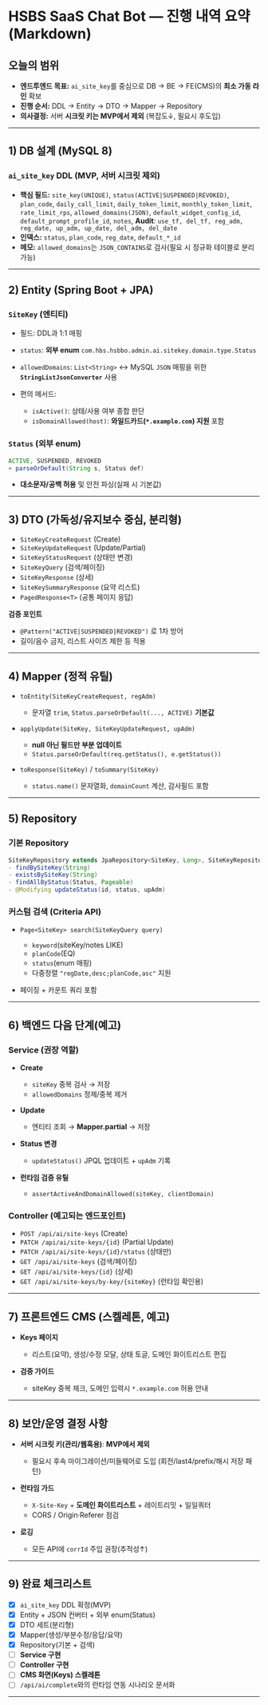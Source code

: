 # HSBS SaaS Chat Bot — 진행 내역 요약(Markdown)

##  오늘의 범위

* **엔드투엔드 목표:** `ai_site_key`를 중심으로 DB → BE → FE(CMS)의 **최소 가동 라인** 확보
* **진행 순서:** DDL → Entity → DTO → Mapper → Repository
* **의사결정:** 서버 **시크릿 키는 MVP에서 제외** (복잡도↓, 필요시 후도입)

---

## 1) DB 설계 (MySQL 8)

### `ai_site_key` DDL (MVP, 서버 시크릿 제외)

* **핵심 필드:**
  `site_key(UNIQUE)`, `status(ACTIVE|SUSPENDED|REVOKED)`, `plan_code`,
  `daily_call_limit`, `daily_token_limit`, `monthly_token_limit`, `rate_limit_rps`,
  `allowed_domains(JSON)`, `default_widget_config_id`, `default_prompt_profile_id`, `notes`,
  **Audit**: `use_tf, del_tf, reg_adm, reg_date, up_adm, up_date, del_adm, del_date`
* **인덱스:** `status`, `plan_code`, `reg_date`, `default_*_id`
* **메모:** `allowed_domains`는 `JSON_CONTAINS`로 검사(필요 시 정규화 테이블로 분리 가능)

---

## 2) Entity (Spring Boot + JPA)

### `SiteKey` (엔티티)

* 필드: DDL과 1:1 매핑
* `status`: **외부 enum** `com.hbs.hsbbo.admin.ai.sitekey.domain.type.Status`
* `allowedDomains`: `List<String>` ↔ MySQL `JSON` 매핑을 위한 **`StringListJsonConverter`** 사용
* 편의 메서드:

  * `isActive()`: 상태/사용 여부 종합 판단
  * `isDomainAllowed(host)`: **와일드카드(`*.example.com`) 지원** 포함

### `Status` (외부 enum)

```java
ACTIVE, SUSPENDED, REVOKED
+ parseOrDefault(String s, Status def)
```

* **대소문자/공백 허용** 및 안전 파싱(실패 시 기본값)

---

## 3) DTO (가독성/유지보수 중심, 분리형)

* `SiteKeyCreateRequest` (Create)
* `SiteKeyUpdateRequest` (Update/Partial)
* `SiteKeyStatusRequest` (상태만 변경)
* `SiteKeyQuery` (검색/페이징)
* `SiteKeyResponse` (상세)
* `SiteKeySummaryResponse` (요약 리스트)
* `PagedResponse<T>` (공통 페이지 응답)

**검증 포인트**

* `@Pattern("ACTIVE|SUSPENDED|REVOKED")` 로 1차 방어
* 길이/음수 금지, 리스트 사이즈 제한 등 적용

---

## 4) Mapper (정적 유틸)

* `toEntity(SiteKeyCreateRequest, regAdm)`

  * 문자열 `trim`, `Status.parseOrDefault(..., ACTIVE)` **기본값**
* `applyUpdate(SiteKey, SiteKeyUpdateRequest, upAdm)`

  * **null 아닌 필드만 부분 업데이트**
  * `Status.parseOrDefault(req.getStatus(), e.getStatus())`
* `toResponse(SiteKey)` / `toSummary(SiteKey)`

  * `status.name()` 문자열화, `domainCount` 계산, 감사필드 포함

---

## 5) Repository

### 기본 Repository

```java
SiteKeyRepository extends JpaRepository<SiteKey, Long>, SiteKeyRepositoryCustom
- findBySiteKey(String)
- existsBySiteKey(String)
- findAllByStatus(Status, Pageable)
- @Modifying updateStatus(id, status, upAdm)
```

### 커스텀 검색 (Criteria API)

* `Page<SiteKey> search(SiteKeyQuery query)`

  * `keyword`(siteKey/notes LIKE)
  * `planCode`(EQ)
  * `status`(enum 매핑)
  * 다중정렬 `"regDate,desc;planCode,asc"` 지원
* 페이징 + 카운트 쿼리 포함

---

## 6) 백엔드 다음 단계(예고)

### Service (권장 역할)

* **Create**

  * `siteKey` 중복 검사 → 저장
  * `allowedDomains` 정제/중복 제거
* **Update**

  * 엔티티 조회 → **Mapper.partial** → 저장
* **Status 변경**

  * `updateStatus()` JPQL 업데이트 + `upAdm` 기록
* **런타임 검증 유틸**

  * `assertActiveAndDomainAllowed(siteKey, clientDomain)`

### Controller (예고되는 엔드포인트)

* `POST /api/ai/site-keys` (Create)
* `PATCH /api/ai/site-keys/{id}` (Partial Update)
* `PATCH /api/ai/site-keys/{id}/status` (상태만)
* `GET /api/ai/site-keys` (검색/페이징)
* `GET /api/ai/site-keys/{id}` (상세)
* `GET /api/ai/site-keys/by-key/{siteKey}` (런타임 확인용)

---

## 7) 프론트엔드 CMS (스켈레톤, 예고)

* **Keys 페이지**

  * 리스트(요약), 생성/수정 모달, 상태 토글, 도메인 화이트리스트 편집
* **검증 가이드**

  * siteKey 중복 체크, 도메인 입력시 `*.example.com` 허용 안내

---

## 8) 보안/운영 결정 사항

* **서버 시크릿 키(관리/웹훅용)**: **MVP에서 제외**

  * 필요시 후속 마이그레이션/미들웨어로 도입 (회전/last4/prefix/해시 저장 패턴)
* **런타임 가드**

  * `X-Site-Key` + **도메인 화이트리스트** + 레이트리밋 + 일일쿼터
  * CORS / Origin·Referer 점검
* **로깅**

  * 모든 API에 `corrId` 주입 권장(추적성↑)

---

## 9) 완료 체크리스트

* [x] `ai_site_key` DDL 확정(MVP)
* [x] Entity + JSON 컨버터 + 외부 enum(Status)
* [x] DTO 세트(분리형)
* [x] Mapper(생성/부분수정/응답/요약)
* [x] Repository(기본 + 검색)
* [ ] **Service 구현**
* [ ] **Controller 구현**
* [ ] **CMS 화면(Keys) 스켈레톤**
* [ ] `/api/ai/complete`와의 런타임 연동 시나리오 문서화

---

